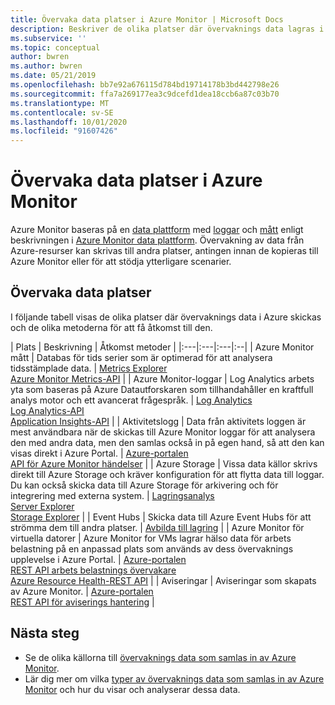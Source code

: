 ```yaml
---
title: Övervaka data platser i Azure Monitor | Microsoft Docs
description: Beskriver de olika platser där övervaknings data lagras i Azure, inklusive Azure Monitor data plattform.
ms.subservice: ''
ms.topic: conceptual
author: bwren
ms.author: bwren
ms.date: 05/21/2019
ms.openlocfilehash: bb7e92a676115d784bd19714178b3bd442798e26
ms.sourcegitcommit: ffa7a269177ea3c9dcefd1dea18ccb6a87c03b70
ms.translationtype: MT
ms.contentlocale: sv-SE
ms.lasthandoff: 10/01/2020
ms.locfileid: "91607426"
---
```

# <a name="monitoring-data-locations-in-azure-monitor"></a>Övervaka data platser i Azure Monitor

Azure Monitor baseras på en [data plattform](data-platform.md) med [loggar](data-platform-logs.md) och [mått](data-platform-metrics.md) enligt beskrivningen i [Azure Monitor data plattform](data-platform.md). Övervakning av data från Azure-resurser kan skrivas till andra platser, antingen innan de kopieras till Azure Monitor eller för att stödja ytterligare scenarier. 

## <a name="monitoring-data-locations"></a>Övervaka data platser

I följande tabell visas de olika platser där övervaknings data i Azure skickas och de olika metoderna för att få åtkomst till den.

| Plats | Beskrivning | Åtkomst metoder |
|:---|:---|:---|:--|
| Azure Monitor mått | Databas för tids serier som är optimerad för att analysera tidsstämplade data. | [Metrics Explorer](metrics-getting-started.md)<br>[Azure Monitor Metrics-API](/rest/api/monitor/metrics) |
| Azure Monitor-loggar    | Log Analytics arbets yta som baseras på Azure Datautforskaren som tillhandahåller en kraftfull analys motor och ett avancerat frågespråk. | [Log Analytics](../log-query/log-query-overview.md)<br>[Log Analytics-API](https://dev.loganalytics.io/)<br>[Application Insights-API](https://dev.applicationinsights.io/reference/get-query) |
| Aktivitetslogg | Data från aktivitets loggen är mest användbara när de skickas till Azure Monitor loggar för att analysera den med andra data, men den samlas också in på egen hand, så att den kan visas direkt i Azure Portal. | [Azure-portalen](./activity-log.md#view-the-activity-log)<br>[API för Azure Monitor händelser](/rest/api/monitor/eventcategories) |
| Azure Storage | Vissa data källor skrivs direkt till Azure Storage och kräver konfiguration för att flytta data till loggar. Du kan också skicka data till Azure Storage för arkivering och för integrering med externa system.  | [Lagringsanalys](/rest/api/storageservices/storage-analytics)<br>[Server Explorer](/visualstudio/azure/vs-azure-tools-storage-resources-server-explorer-browse-manage)<br>[Storage Explorer](../../vs-azure-tools-storage-manage-with-storage-explorer.md?tabs=windows) |
| Event Hubs | Skicka data till Azure Event Hubs för att strömma dem till andra platser. | [Avbilda till lagring](../../event-hubs/event-hubs-capture-overview.md)  |
| Azure Monitor för virtuella datorer | Azure Monitor for VMs lagrar hälso data för arbets belastning på en anpassad plats som används av dess övervaknings upplevelse i Azure Portal. | [Azure-portalen](../insights/vminsights-overview.md)<br>[REST API arbets belastnings övervakare](/rest/api/monitor/microsoft.workloadmonitor/components)<br>[Azure Resource Health-REST API](/rest/api/resourcehealth/)  |
| Aviseringar | Aviseringar som skapats av Azure Monitor. | [Azure-portalen](alerts-managing-alert-instances.md)<br>[REST API för aviserings hantering](/rest/api/monitor/alertsmanagement/alerts) |



## <a name="next-steps"></a>Nästa steg

- Se de olika källorna till [övervaknings data som samlas in av Azure Monitor](data-sources.md).
- Lär dig mer om vilka [typer av övervaknings data som samlas in av Azure Monitor](data-platform.md) och hur du visar och analyserar dessa data.
